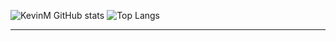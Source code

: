 ![KevinM GitHub stats](https://github-readme-stats.vercel.app/api?username=SirProg&show_icons=true&theme=radical&locale=es)
![Top Langs](https://github-readme-stats.vercel.app/api/top-langs/?username=SirProg&layout=compact&locale=es)
--- ---
